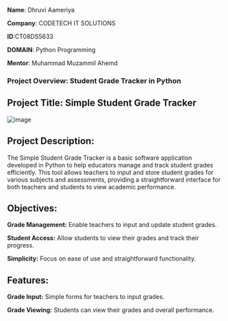 **Name**: Dhruvi Aameriya

**Company**: CODETECH IT SOLUTIONS

**ID**:CT08DS5633

**DOMAIN**: Python Programming

**Mentor**: Muhammad Muzammil Ahemd


### Project Overview:  Student Grade Tracker in Python

## Project Title: Simple Student Grade Tracker

![image](https://github.com/user-attachments/assets/9beec969-a30f-4fdd-8a8a-7fb0ce3784e2)


## Project Description:

The Simple Student Grade Tracker is a basic software application developed in Python to help educators manage and track student grades efficiently. This tool allows teachers to input and store student grades for various subjects and assessments, providing a straightforward interface for both teachers and students to view academic performance.

## Objectives:

**Grade Management:** Enable teachers to input and update student grades.

**Student Access:** Allow students to view their grades and track their progress.

**Simplicity:** Focus on ease of use and straightforward functionality.

## Features:

**Grade Input:** Simple forms for teachers to input grades.

**Grade Viewing:** Students can view their grades and overall performance.
